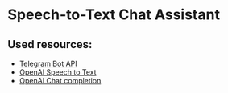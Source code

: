 # Speech-to-Text Chat Assistant

## Used resources:

- [Telegram Bot API](https://core.telegram.org/bots/api)
- [OpenAI Speech to Text](https://platform.openai.com/docs/guides/speech-to-text)
- [OpenAI Chat completion](https://platform.openai.com/docs/guides/chat)
